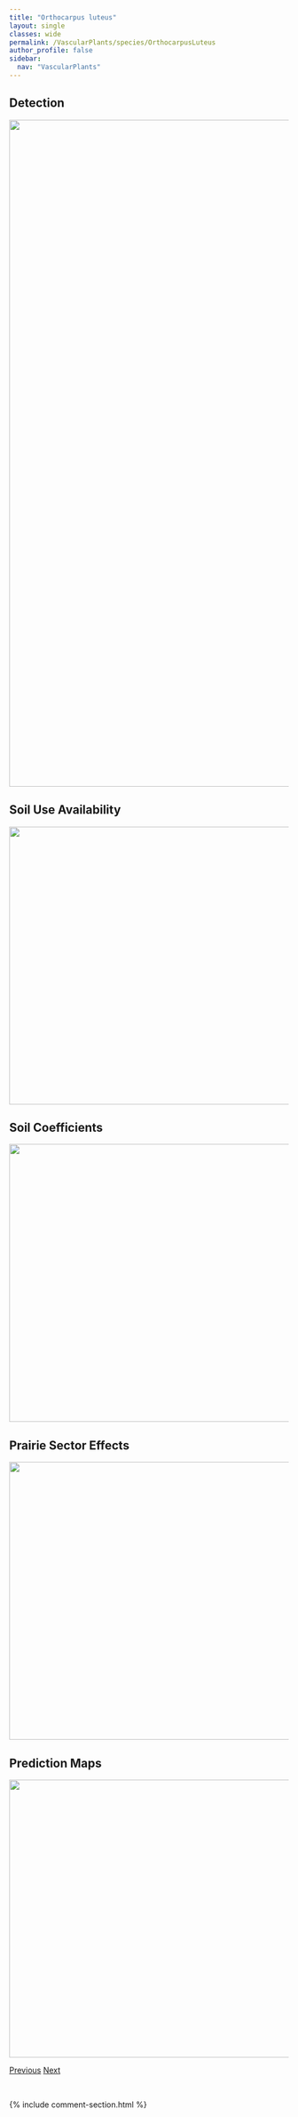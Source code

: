 ```yaml
---
title: "Orthocarpus luteus"
layout: single
classes: wide
permalink: /VascularPlants/species/OrthocarpusLuteus
author_profile: false
sidebar:
  nav: "VascularPlants"
---
```


<h2>Detection</h2>

<a href="https://drive.google.com/uc?export=view&id=1pT7us4-RyMk5uX5akQ70Rn4WDy_poFO8">
<img src="https://drive.google.com/uc?export=view&id=1pT7us4-RyMk5uX5akQ70Rn4WDy_poFO8" height = "1200" width = "800">
</a>


<h2>Soil Use Availability</h2>

<a href="https://drive.google.com/uc?export=view&id=1hqecggEayxHTbm8MOXu3kzCFjDRDF2nw">
<img src="https://drive.google.com/uc?export=view&id=1hqecggEayxHTbm8MOXu3kzCFjDRDF2nw" height = "500" width = "1000">
</a>


<h2>Soil Coefficients</h2>

<a href="https://drive.google.com/uc?export=view&id=1WAPW1BbJQSG1Z78I-koOz2gDcHWjrLNB">
<img src="https://drive.google.com/uc?export=view&id=1WAPW1BbJQSG1Z78I-koOz2gDcHWjrLNB" height = "500" width = "1000">
</a>


<h2>Prairie Sector Effects</h2>

<a href="https://drive.google.com/uc?export=view&id=1dJ5e6ELK_jxXRwfYNpw-FzV2c1kMSWbe">
<img src="https://drive.google.com/uc?export=view&id=1dJ5e6ELK_jxXRwfYNpw-FzV2c1kMSWbe" height = "500" width = "1000">
</a>


<h2>Prediction Maps</h2>

<a href="https://drive.google.com/uc?export=view&id=1LRxfzpbn_mTZNr78NZTh_2K263AV5va-">
<img src="https://drive.google.com/uc?export=view&id=1LRxfzpbn_mTZNr78NZTh_2K263AV5va-" height = "500" width = "1000">
</a>


<a href="/DevelopmentWebsite/VascularPlants/species/OrthiliaSecunda" class="pagination--pager" title="Orthilia secunda">Previous</a> <a href="/DevelopmentWebsite/VascularPlants/species/OryzopsisAsperifolia" class="pagination--pager" title="Oryzopsis asperifolia">Next</a>

<p>&nbsp;</p>

{% include comment-section.html %}
